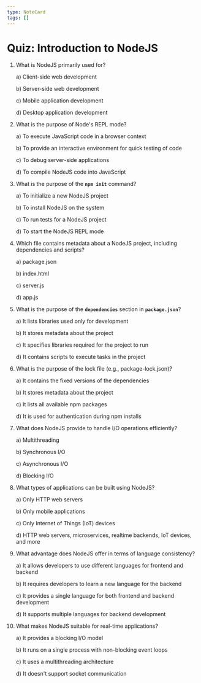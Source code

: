 ```yaml
---
type: NoteCard
tags: []
---
```


# Quiz: Introduction to NodeJS

1.  What is NodeJS primarily used for?

    a) Client-side web development

    b) Server-side web development

    c) Mobile application development

    d) Desktop application development

2.  What is the purpose of Node's REPL mode?

    a) To execute JavaScript code in a browser context

    b) To provide an interactive environment for quick testing of code

    c) To debug server-side applications

    d) To compile NodeJS code into JavaScript

3.  What is the purpose of the **`npm init`** command?

    a) To initialize a new NodeJS project

    b) To install NodeJS on the system

    c) To run tests for a NodeJS project

    d) To start the NodeJS REPL mode

4.  Which file contains metadata about a NodeJS project, including dependencies and scripts?

    a) package.json

    b) index.html

    c) server.js

    d) app.js

5.  What is the purpose of the **`dependencies`** section in **`package.json`**?

    a) It lists libraries used only for development

    b) It stores metadata about the project

    c) It specifies libraries required for the project to run

    d) It contains scripts to execute tasks in the project

6.  What is the purpose of the lock file (e.g., package-lock.json)?

    a) It contains the fixed versions of the dependencies

    b) It stores metadata about the project

    c) It lists all available npm packages

    d) It is used for authentication during npm installs

7.  What does NodeJS provide to handle I/O operations efficiently?

    a) Multithreading

    b) Synchronous I/O

    c) Asynchronous I/O

    d) Blocking I/O

8.  What types of applications can be built using NodeJS?

    a) Only HTTP web servers

    b) Only mobile applications

    c) Only Internet of Things (IoT) devices

    d) HTTP web servers, microservices, realtime backends, IoT devices, and more

9.  What advantage does NodeJS offer in terms of language consistency?

    a) It allows developers to use different languages for frontend and backend

    b) It requires developers to learn a new language for the backend

    c) It provides a single language for both frontend and backend development

    d) It supports multiple languages for backend development

10. What makes NodeJS suitable for real-time applications?

    a) It provides a blocking I/O model

    b) It runs on a single process with non-blocking event loops

    c) It uses a multithreading architecture

    d) It doesn't support socket communication

